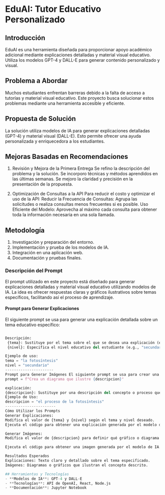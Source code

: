# EduAI: Tutor Educativo Personalizado

## Introducción
EduAI es una herramienta diseñada para proporcionar apoyo académico adicional mediante explicaciones detalladas y material visual educativo. Utiliza los modelos GPT-4 y DALL-E para generar contenido personalizado y visual.

## Problema a Abordar
Muchos estudiantes enfrentan barreras debido a la falta de acceso a tutorías y material visual educativo. Este proyecto busca solucionar estos problemas mediante una herramienta accesible y eficiente.

## Propuesta de Solución
La solución utiliza modelos de IA para generar explicaciones detalladas (GPT-4) y material visual (DALL-E). Esto permite ofrecer una ayuda personalizada y enriquecedora a los estudiantes.

## Mejoras Basadas en Recomendaciones
1. Revisión y Mejora de la Primera Entrega
Se refino la descripción del problema y la solución.
Se incorporo técnicas y métodos aprendidos en las últimas semanas.
Se mejoro la claridad y precisión en la presentación de la propuesta.

2. Optimización de Consultas a la API
Para reducir el costo y optimizar el uso de la API:
Reducir la Frecuencia de Consultas: Agrupa las solicitudes o realiza consultas menos frecuentes si es posible.
Uso Eficiente del Modelo: Aprovecha al máximo cada consulta para obtener toda la información necesaria en una sola llamada.

## Metodología
1. Investigación y preparación del entorno.
2. Implementación y prueba de los modelos de IA.
3. Integración en una aplicación web.
4. Documentación y pruebas finales.

### Descripción del Prompt 
El prompt utilizado en este proyecto está diseñado para generar explicaciones detalladas y material visual educativo utilizando modelos de IA. La idea es ofrecer respuestas claras y gráficos ilustrativos sobre temas específicos, facilitando así el proceso de aprendizaje. 
#### Prompt para Generar Explicaciones 
El siguiente prompt se usa para generar una explicación detallada sobre un tema educativo específico: 
```python prompt = f"Genera una explicación detallada sobre {tema} para un estudiante de nivel {nivel}."

Descripción:
 {tema}: Sustituye por el tema sobre el que se desea una explicación (e.g., "la fotosíntesis").
 {nivel}: Especifica el nivel educativo del estudiante (e.g., "secundario").

Ejemplo de uso:
tema = "la fotosíntesis"
nivel = "secundario"
----------------------
Prompt para Generar Imágenes El siguiente prompt se usa para crear una imagen que ilustre un concepto educativo:
prompt = f"Crea un diagrama que ilustre {descripcion}"

explicación:
{descripcion}: Sustituye por una descripción del concepto o proceso que se desea ilustrar (e.g., "el proceso de la fotosíntesis").
Ejemplo de Uso:
descripcion = "el proceso de la fotosíntesis"
-----------------------
Cómo Utilizar los Prompts
Generar Explicaciones:
Modifica el valor de {tema} y {nivel} según el tema y nivel deseado.
Ejecuta el código para obtener una explicación generada por el modelo de IA.

Generar Imágenes:
Modifica el valor de {descripcion} para definir qué gráfico o diagrama deseas.

Ejecuta el código para obtener una imagen generada por el modelo de IA.

Resultados Esperados
Explicaciones: Texto claro y detallado sobre el tema especificado.
Imágenes: Diagramas o gráficos que ilustran el concepto descrito.

## Herramientas y Tecnologías
- **Modelos de IA**: GPT-4 y DALL-E
- **Tecnologías**: API de OpenAI, React, Node.js
- **Documentación**: Jupyter Notebook

